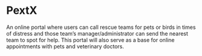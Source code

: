 # PextX
An online portal where users can call rescue teams for pets or birds in times of distress and those team’s manager/administrator can send the nearest team to spot for help. This portal will also serve as a base for online appointments with pets and veterinary doctors.
